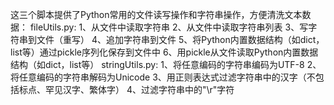 这三个脚本提供了Python常用的文件读写操作和字符串操作，方便清洗文本数据：
fileUtils.py:
  1、从文件中读取字符串
  2、从文件中读取字符串列表
  3、写字符串到文件（重写）
  4、追加字符串到文件
  5、将Python内置数据结构（如dict，list等）通过pickle序列化保存到文件中
  6、用pickle从文件读取Python内置数据结构（如dict，list等）
stringUtils.py:
  1、将任意编码的字符串编码为UTF-8
  2、将任意编码的字符串解码为Unicode
  3、用正则表达式过滤字符串中的汉字（不包括标点、罕见汉字、繁体字）
  4、过滤字符串中的"\r"字符